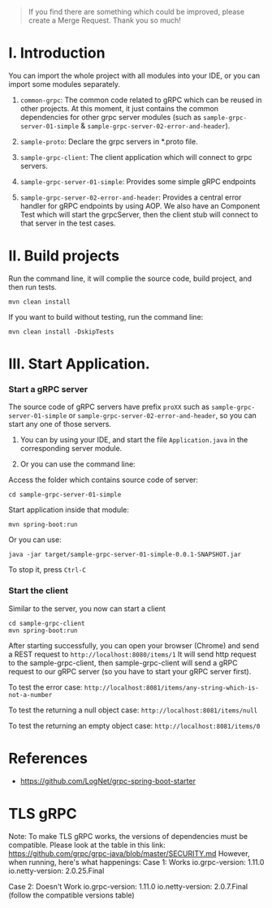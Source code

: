 > If you find there are something which could be improved, please create a Merge Request. 
> Thank you so much!

# I. Introduction

You can import the whole project with all modules into your IDE, or you can import some modules separately.

1.  `common-grpc`: The common code related to gRPC which can be reused in other projects. At this moment, it just contains the common dependencies for other grpc server modules (such as `sample-grpc-server-01-simple` & `sample-grpc-server-02-error-and-header`). 

2. `sample-proto`: Declare the grpc servers in *.proto file.
    
3. `sample-grpc-client`: The client application which will connect to grpc servers.

4. `sample-grpc-server-01-simple`: Provides some simple gRPC endpoints

5. `sample-grpc-server-02-error-and-header`: Provides a central error handler for gRPC endpoints by using AOP. 
We also have an Component Test which will start the grpcServer, then the client stub will connect to that server in the test cases. 

# II. Build projects
Run the command line, it will complie the source code, build project, and then run tests.
```
mvn clean install 
```

If you want to build without testing, run the command line:
```
mvn clean install -DskipTests 
```

# III. Start Application.

### Start a gRPC server
The source code of gRPC servers have prefix `proXX` such as `sample-grpc-server-01-simple` or `sample-grpc-server-02-error-and-header`, so you can start any one of those servers.

1. You can  by using your IDE, and start the file `Application.java` in the corresponding server module.

2. Or you can use the command line:

Access the folder which contains source code of server:
```
cd sample-grpc-server-01-simple
```

Start application inside that module:
```
mvn spring-boot:run 
``` 
Or you can use:
```
java -jar target/sample-grpc-server-01-simple-0.0.1-SNAPSHOT.jar 
```

To stop it, press `Ctrl-C`

### Start the client
Similar to the server, you now can start a client
```
cd sample-grpc-client
mvn spring-boot:run
```
After starting successfully, you can open your browser (Chrome) and send a REST request to ```http://localhost:8080/items/1```
It will send http request to the sample-grpc-client, then sample-grpc-client will send a gRPC request to our gRPC server (so you have to start your gRPC server first). 

To test the error case:
```http://localhost:8081/items/any-string-which-is-not-a-number```

To test the returning a null object case:
```http://localhost:8081/items/null```

To test the returning an empty object case:
```http://localhost:8081/items/0```

# References
+ https://github.com/LogNet/grpc-spring-boot-starter

# TLS gRPC 
Note: To make TLS gRPC works, the versions of dependencies must be compatible. Please look at the table in this link:
https://github.com/grpc/grpc-java/blob/master/SECURITY.md 
However, when running, here's what happenings:
Case 1: Works
    io.grpc-version: 1.11.0
    io.netty-version: 2.0.25.Final

Case 2: Doesn't Work
    io.grpc-version: 1.11.0
    io.netty-version: 2.0.7.Final (follow the compatible versions table)    